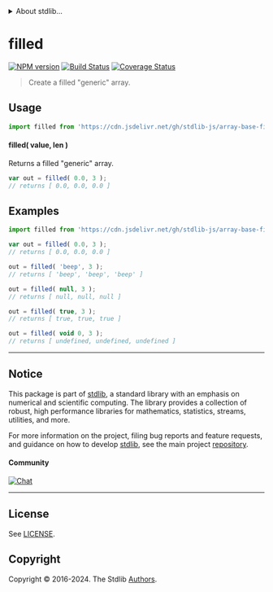 <!--

@license Apache-2.0

Copyright (c) 2021 The Stdlib Authors.

Licensed under the Apache License, Version 2.0 (the "License");
you may not use this file except in compliance with the License.
You may obtain a copy of the License at

   http://www.apache.org/licenses/LICENSE-2.0

Unless required by applicable law or agreed to in writing, software
distributed under the License is distributed on an "AS IS" BASIS,
WITHOUT WARRANTIES OR CONDITIONS OF ANY KIND, either express or implied.
See the License for the specific language governing permissions and
limitations under the License.

-->


<details>
  <summary>
    About stdlib...
  </summary>
  <p>We believe in a future in which the web is a preferred environment for numerical computation. To help realize this future, we've built stdlib. stdlib is a standard library, with an emphasis on numerical and scientific computation, written in JavaScript (and C) for execution in browsers and in Node.js.</p>
  <p>The library is fully decomposable, being architected in such a way that you can swap out and mix and match APIs and functionality to cater to your exact preferences and use cases.</p>
  <p>When you use stdlib, you can be absolutely certain that you are using the most thorough, rigorous, well-written, studied, documented, tested, measured, and high-quality code out there.</p>
  <p>To join us in bringing numerical computing to the web, get started by checking us out on <a href="https://github.com/stdlib-js/stdlib">GitHub</a>, and please consider <a href="https://opencollective.com/stdlib">financially supporting stdlib</a>. We greatly appreciate your continued support!</p>
</details>

# filled

[![NPM version][npm-image]][npm-url] [![Build Status][test-image]][test-url] [![Coverage Status][coverage-image]][coverage-url] <!-- [![dependencies][dependencies-image]][dependencies-url] -->

> Create a filled "generic" array.

<!-- Section to include introductory text. Make sure to keep an empty line after the intro `section` element and another before the `/section` close. -->

<section class="intro">

</section>

<!-- /.intro -->

<!-- Package usage documentation. -->



<section class="usage">

## Usage

```javascript
import filled from 'https://cdn.jsdelivr.net/gh/stdlib-js/array-base-filled@deno/mod.js';
```

#### filled( value, len )

Returns a filled "generic" array.

```javascript
var out = filled( 0.0, 3 );
// returns [ 0.0, 0.0, 0.0 ]
```

</section>

<!-- /.usage -->

<!-- Package usage notes. Make sure to keep an empty line after the `section` element and another before the `/section` close. -->

<section class="notes">

</section>

<!-- /.notes -->

<!-- Package usage examples. -->

<section class="examples">

## Examples

<!-- eslint no-undef: "error" -->

```javascript
import filled from 'https://cdn.jsdelivr.net/gh/stdlib-js/array-base-filled@deno/mod.js';

var out = filled( 0.0, 3 );
// returns [ 0.0, 0.0, 0.0 ]

out = filled( 'beep', 3 );
// returns [ 'beep', 'beep', 'beep' ]

out = filled( null, 3 );
// returns [ null, null, null ]

out = filled( true, 3 );
// returns [ true, true, true ]

out = filled( void 0, 3 );
// returns [ undefined, undefined, undefined ]
```

</section>

<!-- /.examples -->

<!-- Section to include cited references. If references are included, add a horizontal rule *before* the section. Make sure to keep an empty line after the `section` element and another before the `/section` close. -->

<section class="references">

</section>

<!-- /.references -->

<!-- Section for related `stdlib` packages. Do not manually edit this section, as it is automatically populated. -->

<section class="related">

</section>

<!-- /.related -->

<!-- Section for all links. Make sure to keep an empty line after the `section` element and another before the `/section` close. -->


<section class="main-repo" >

* * *

## Notice

This package is part of [stdlib][stdlib], a standard library with an emphasis on numerical and scientific computing. The library provides a collection of robust, high performance libraries for mathematics, statistics, streams, utilities, and more.

For more information on the project, filing bug reports and feature requests, and guidance on how to develop [stdlib][stdlib], see the main project [repository][stdlib].

#### Community

[![Chat][chat-image]][chat-url]

---

## License

See [LICENSE][stdlib-license].


## Copyright

Copyright &copy; 2016-2024. The Stdlib [Authors][stdlib-authors].

</section>

<!-- /.stdlib -->

<!-- Section for all links. Make sure to keep an empty line after the `section` element and another before the `/section` close. -->

<section class="links">

[npm-image]: http://img.shields.io/npm/v/@stdlib/array-base-filled.svg
[npm-url]: https://npmjs.org/package/@stdlib/array-base-filled

[test-image]: https://github.com/stdlib-js/array-base-filled/actions/workflows/test.yml/badge.svg?branch=v0.2.2
[test-url]: https://github.com/stdlib-js/array-base-filled/actions/workflows/test.yml?query=branch:v0.2.2

[coverage-image]: https://img.shields.io/codecov/c/github/stdlib-js/array-base-filled/main.svg
[coverage-url]: https://codecov.io/github/stdlib-js/array-base-filled?branch=main

<!--

[dependencies-image]: https://img.shields.io/david/stdlib-js/array-base-filled.svg
[dependencies-url]: https://david-dm.org/stdlib-js/array-base-filled/main

-->

[chat-image]: https://img.shields.io/gitter/room/stdlib-js/stdlib.svg
[chat-url]: https://app.gitter.im/#/room/#stdlib-js_stdlib:gitter.im

[stdlib]: https://github.com/stdlib-js/stdlib

[stdlib-authors]: https://github.com/stdlib-js/stdlib/graphs/contributors

[umd]: https://github.com/umdjs/umd
[es-module]: https://developer.mozilla.org/en-US/docs/Web/JavaScript/Guide/Modules

[deno-url]: https://github.com/stdlib-js/array-base-filled/tree/deno
[deno-readme]: https://github.com/stdlib-js/array-base-filled/blob/deno/README.md
[umd-url]: https://github.com/stdlib-js/array-base-filled/tree/umd
[umd-readme]: https://github.com/stdlib-js/array-base-filled/blob/umd/README.md
[esm-url]: https://github.com/stdlib-js/array-base-filled/tree/esm
[esm-readme]: https://github.com/stdlib-js/array-base-filled/blob/esm/README.md
[branches-url]: https://github.com/stdlib-js/array-base-filled/blob/main/branches.md

[stdlib-license]: https://raw.githubusercontent.com/stdlib-js/array-base-filled/main/LICENSE

</section>

<!-- /.links -->
